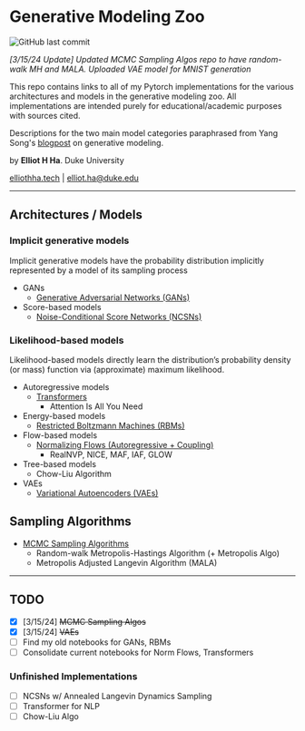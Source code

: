 # Generative Modeling Zoo
![GitHub last commit](https://img.shields.io/github/last-commit/elliothha/generative-modeling-zoo)

*[3/15/24 Update] Updated MCMC Sampling Algos repo to have random-walk MH and MALA. Uploaded VAE model for MNIST generation*

This repo contains links to all of my Pytorch implementations for the various architectures and models in the generative modeling zoo. All implementations are intended purely for educational/academic purposes with sources cited.

Descriptions for the two main model categories paraphrased from Yang Song's [blogpost](https://yang-song.net/blog/2021/score/) on generative modeling.

by **Elliot H Ha**. Duke University

[elliothha.tech](https://elliothha.tech/) | [elliot.ha@duke.edu](mailto:elliot.ha@duke.edu)

---

## Architectures / Models
### Implicit generative models
Implicit generative models have the probability distribution implicitly represented by a model of its sampling process
- GANs
   - [Generative Adversarial Networks (GANs)](https://github.com/elliothha/generative-adversarial-networks)
- Score-based models
   - [Noise-Conditional Score Networks (NCSNs)](https://github.com/elliothha/noise-conditional-score-networks)
 
### Likelihood-based models
Likelihood-based models directly learn the distribution’s probability density (or mass) function via (approximate) maximum likelihood. 
 - Autoregressive models
   - [Transformers](https://github.com/elliothha/transformers)
       - Attention Is All You Need
 - Energy-based models
    - [Restricted Boltzmann Machines (RBMs)](https://github.com/elliothha/restricted-boltzmann-machines)
 - Flow-based models
   - [Normalizing Flows (Autoregressive + Coupling)](https://github.com/elliothha/normalizing-flows)
      - RealNVP, NICE, MAF, IAF, GLOW
- Tree-based models
   - Chow-Liu Algorithm
- VAEs
  - [Variational Autoencoders (VAEs)](https://github.com/elliothha/variational-autoencoders)


## Sampling Algorithms

- [MCMC Sampling Algorithms](https://github.com/elliothha/mcmc-sampling-algos)
    - Random-walk Metropolis-Hastings Algorithm (+ Metropolis Algo)
    - Metropolis Adjusted Langevin Algorithm (MALA)

---

## TODO
- [x] [3/15/24] ~~MCMC Sampling Algos~~
- [x] [3/15/24] ~~VAEs~~
- [ ] Find my old notebooks for GANs, RBMs
- [ ] Consolidate current notebooks for Norm Flows, Transformers
### Unfinished Implementations
- [ ] NCSNs w/ Annealed Langevin Dynamics Sampling
- [ ] Transformer for NLP
- [ ] Chow-Liu Algo
